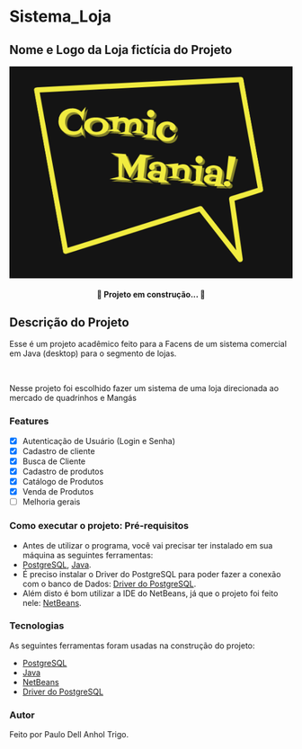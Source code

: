 # Sistema_Loja

## Nome e Logo da Loja fictícia do Projeto
<img align="center" src="/IMAGENS/Logo Loja.png" alt="logo"/>
<br>
<h4 align="center"> 
	🚧  Projeto em construção...  🚧
</h4>

## Descrição do Projeto
<p > Esse é um projeto acadêmico feito para a Facens de um sistema comercial em Java (desktop) para o segmento de lojas.</p>
<br>
<p >Nesse projeto foi escolhido fazer um sistema de uma loja direcionada ao mercado de quadrinhos e Mangás </p>

### Features

- [x] Autenticação de Usuário (Login e Senha)
- [x] Cadastro de cliente
- [x] Busca de Cliente
- [x] Cadastro de produtos
- [x] Catálogo de Produtos
- [x] Venda de Produtos
- [ ] Melhoria gerais

### Como executar o projeto: Pré-requisitos

- Antes de utilizar o programa, você vai precisar ter instalado em sua máquina as seguintes ferramentas:
- [PostgreSQL](https://www.postgresql.org/download/), [Java](https://www.java.com/pt-BR/download/). 
- É preciso instalar o Driver do PostgreSQL para poder fazer a conexão com o banco de Dados: [Driver do PostgreSQL](https://mvnrepository.com/artifact/org.postgresql/postgresql/42.2.5).
- Além disto é bom utilizar a IDE do NetBeans, já que o projeto foi feito nele: [NetBeans](https://netbeans.org/downloads/8.2/rc/).

### Tecnologias

As seguintes ferramentas foram usadas na construção do projeto:

- [PostgreSQL](https://www.postgresql.org/download/)
- [Java](https://www.java.com/pt-BR/download/)
- [NetBeans](https://netbeans.org/downloads/8.2/rc/)
- [Driver do PostgreSQL](https://mvnrepository.com/artifact/org.postgresql/postgresql/42.2.5)

### Autor
Feito por Paulo Dell Anhol Trigo.
